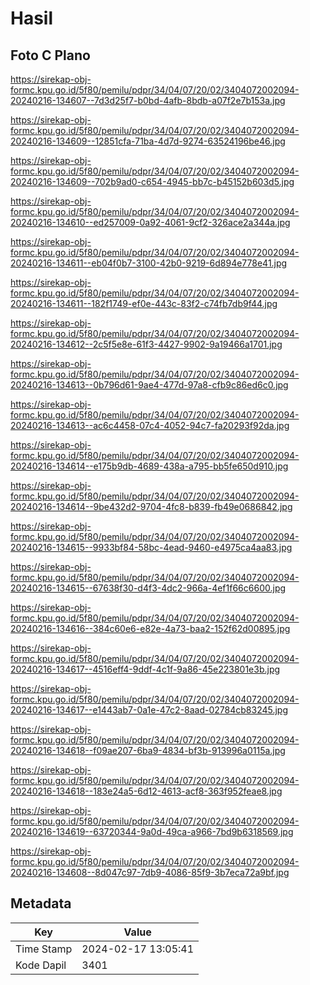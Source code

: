 # Hasil

## Foto C Plano

https://sirekap-obj-formc.kpu.go.id/5f80/pemilu/pdpr/34/04/07/20/02/3404072002094-20240216-134607--7d3d25f7-b0bd-4afb-8bdb-a07f2e7b153a.jpg

https://sirekap-obj-formc.kpu.go.id/5f80/pemilu/pdpr/34/04/07/20/02/3404072002094-20240216-134609--12851cfa-71ba-4d7d-9274-63524196be46.jpg

https://sirekap-obj-formc.kpu.go.id/5f80/pemilu/pdpr/34/04/07/20/02/3404072002094-20240216-134609--702b9ad0-c654-4945-bb7c-b45152b603d5.jpg

https://sirekap-obj-formc.kpu.go.id/5f80/pemilu/pdpr/34/04/07/20/02/3404072002094-20240216-134610--ed257009-0a92-4061-9cf2-326ace2a344a.jpg

https://sirekap-obj-formc.kpu.go.id/5f80/pemilu/pdpr/34/04/07/20/02/3404072002094-20240216-134611--eb04f0b7-3100-42b0-9219-6d894e778e41.jpg

https://sirekap-obj-formc.kpu.go.id/5f80/pemilu/pdpr/34/04/07/20/02/3404072002094-20240216-134611--182f1749-ef0e-443c-83f2-c74fb7db9f44.jpg

https://sirekap-obj-formc.kpu.go.id/5f80/pemilu/pdpr/34/04/07/20/02/3404072002094-20240216-134612--2c5f5e8e-61f3-4427-9902-9a19466a1701.jpg

https://sirekap-obj-formc.kpu.go.id/5f80/pemilu/pdpr/34/04/07/20/02/3404072002094-20240216-134613--0b796d61-9ae4-477d-97a8-cfb9c86ed6c0.jpg

https://sirekap-obj-formc.kpu.go.id/5f80/pemilu/pdpr/34/04/07/20/02/3404072002094-20240216-134613--ac6c4458-07c4-4052-94c7-fa20293f92da.jpg

https://sirekap-obj-formc.kpu.go.id/5f80/pemilu/pdpr/34/04/07/20/02/3404072002094-20240216-134614--e175b9db-4689-438a-a795-bb5fe650d910.jpg

https://sirekap-obj-formc.kpu.go.id/5f80/pemilu/pdpr/34/04/07/20/02/3404072002094-20240216-134614--9be432d2-9704-4fc8-b839-fb49e0686842.jpg

https://sirekap-obj-formc.kpu.go.id/5f80/pemilu/pdpr/34/04/07/20/02/3404072002094-20240216-134615--9933bf84-58bc-4ead-9460-e4975ca4aa83.jpg

https://sirekap-obj-formc.kpu.go.id/5f80/pemilu/pdpr/34/04/07/20/02/3404072002094-20240216-134615--67638f30-d4f3-4dc2-966a-4ef1f66c6600.jpg

https://sirekap-obj-formc.kpu.go.id/5f80/pemilu/pdpr/34/04/07/20/02/3404072002094-20240216-134616--384c60e6-e82e-4a73-baa2-152f62d00895.jpg

https://sirekap-obj-formc.kpu.go.id/5f80/pemilu/pdpr/34/04/07/20/02/3404072002094-20240216-134617--4516eff4-9ddf-4c1f-9a86-45e223801e3b.jpg

https://sirekap-obj-formc.kpu.go.id/5f80/pemilu/pdpr/34/04/07/20/02/3404072002094-20240216-134617--e1443ab7-0a1e-47c2-8aad-02784cb83245.jpg

https://sirekap-obj-formc.kpu.go.id/5f80/pemilu/pdpr/34/04/07/20/02/3404072002094-20240216-134618--f09ae207-6ba9-4834-bf3b-913996a0115a.jpg

https://sirekap-obj-formc.kpu.go.id/5f80/pemilu/pdpr/34/04/07/20/02/3404072002094-20240216-134618--183e24a5-6d12-4613-acf8-363f952feae8.jpg

https://sirekap-obj-formc.kpu.go.id/5f80/pemilu/pdpr/34/04/07/20/02/3404072002094-20240216-134619--63720344-9a0d-49ca-a966-7bd9b6318569.jpg

https://sirekap-obj-formc.kpu.go.id/5f80/pemilu/pdpr/34/04/07/20/02/3404072002094-20240216-134608--8d047c97-7db9-4086-85f9-3b7eca72a9bf.jpg


## Metadata

| Key        | Value               |
| ---------- | ------------------- |
| Time Stamp | 2024-02-17 13:05:41 |
| Kode Dapil | 3401                |



